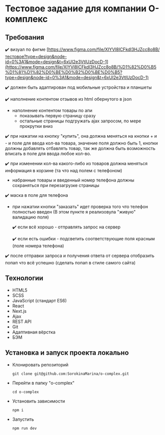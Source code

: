 # Тестовое задание для компании О-комплекс

## Требования
✔️ визуал по фигме [https://www.figma.com/file/XIYVl8ICFkdl3HJZcc8o8B/тестовое?type=design&node-id=0%3A1&mode=design&t=6xUI2e3VtlUzDocD-1](https://www.figma.com/file/XIYVl8ICFkdl3HJZcc8o8B/%D1%82%D0%B5%D1%81%D1%82%D0%BE%D0%B2%D0%BE%D0%B5?type=design&node-id=0%3A1&mode=design&t=6xUI2e3VtlUzDocD-1)

✔️ должен быть адаптирован под мобильные устройства и планшеты

✔️ наполнение контентом отзывов из html обернутого в json
* наполнение контентом товары по апи
    - показывать первую страницу сразу
    - остальные страницы подгружать ajax запросом, по мере прокрутки вниз
      
✔️ при нажатии на кнопку "купить", она должна меняться на кнопки + и - и поле для ввода кол-ва товара, значение поля должно быть 1, кнопки должны добавлять отбавлять товар, так же должна быть возможность вписать в поле для ввода любое кол-во.

✔️ при изменении кол-ва какого-либо из товаров должна меняться информация в корзине (та что над полем с телефоном)
* набранные товары и введенный номер телефона должны сохраняться при перезагрузке страницы
  
✔️ маска в поле для телефона

* при нажатии кнопки "заказать" идет проверка того что телефон полностью введен (В этом пункте я реализовула "живую" валидацию поля)
  
    ✔️ если всё хорошо - отправлять запрос на сервер
  
    ✔️ если есть ошибки - подсветить соответствующие поля красным (поле номера телефона)
    
✔️ после отправки запроса и получения ответа от сервера отобразить попап что всё успешно (сделать попап в стиле самого сайта)

## Технологии
* HTML5
* SCSS
* JavaScript (стандарт ES6)
* React
* Next.js
* Ajax
* REST API
* Git
* Адаптивная вёрстка
* БЭМ

## Установка и запуск проекта локально

* Клонировать репозиторий
  
  `git clone git@github.com:SorokinaMarina/o-complex.git`

* Перейти в папку "o-complex"
  
  `cd o-complex`

* Установить зависимости
  
  `npm i`

* Запустить 
  
  `npm run dev`

